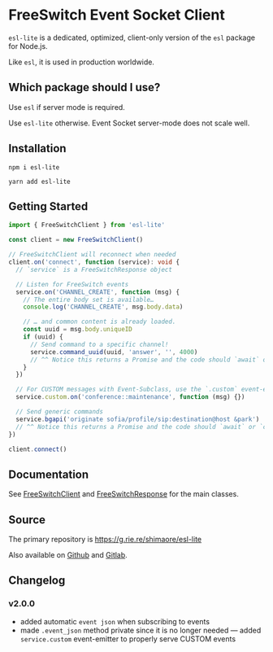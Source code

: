 # FreeSwitch Event Socket Client

`esl-lite` is a dedicated, optimized, client-only version of the `esl` package for Node.js.

Like `esl`, it is used in production worldwide.

## Which package should I use?

Use `esl` if server mode is required.

Use `esl-lite` otherwise. Event Socket server-mode does not scale well.

## Installation

```
npm i esl-lite
```

```
yarn add esl-lite
```

## Getting Started

```typescript
import { FreeSwitchClient } from 'esl-lite'

const client = new FreeSwitchClient()

// FreeSwitchClient will reconnect when needed
client.on('connect', function (service): void {
  // `service` is a FreeSwitchResponse object

  // Listen for FreeSwitch events
  service.on('CHANNEL_CREATE', function (msg) {
    // The entire body set is available…
    console.log('CHANNEL_CREATE', msg.body.data)

    // … and common content is already loaded.
    const uuid = msg.body.uniqueID
    if (uuid) {
      // Send command to a specific channel!
      service.command_uuid(uuid, 'answer', '', 4000)
      // ^^ Notice this returns a Promise and the code should `await` or `catch` it
    }
  })

  // For CUSTOM messages with Event-Subclass, use the `.custom` event-emitter.
  service.custom.on('conference::maintenance', function (msg) {})

  // Send generic commands
  service.bgapi('originate sofia/profile/sip:destination@host &park')
  // ^^ Notice this returns a Promise and the code should `await` or `catch` it
})

client.connect()
```

## Documentation

See [FreeSwitchClient](https://shimaore.github.io/esl-lite/classes/client.FreeSwitchClient.html)
and [FreeSwitchResponse](https://shimaore.github.io/esl-lite/classes/response.FreeSwitchResponse.html)
for the main classes.

## Source

The primary repository is https://g.rie.re/shimaore/esl-lite

Also available on [Github](https://github.com/shimaore/esl-lite) and [Gitlab](https://gitlab.com/shimaore/esl-lite).

## Changelog

### v2.0.0

- added automatic `event json` when subscribing to events
- made `.event_json` method private since it is no longer needed
  — added `service.custom` event-emitter to properly serve CUSTOM events
